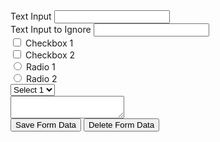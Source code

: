 <form id="form-id">
	<div>
		<label>Text Input</label>
		<input name="input" type="text">
	</div>
  <div>
		<label>Text Input to Ignore</label>
		<input data-form-no-save name="input-ignore" type="text">
	</div>
	<div>
		<label>
			<input type="checkbox" name="checkbox1" value="1">
			Checkbox 1
		</label>
	</div>
	<div>
		<label>
		<input type="checkbox" name="checkbox2" value="2">
			Checkbox 2
		</label>
	</div>
	<div>
		<label>
		<input type="radio" name="radioset" value="radio1">
			Radio 1
		</label>
	</div>
	<div>
		<label>
		<input type="radio" name="radioset" value="radio2">
			Radio 2
		</label>
	</div>
	<div>
		<select name="select">
			<option>Select 1</option>
			<option>Select 2</option>
			<option>Select 3</option>
		</select>
	</div>
	<div>
		<textarea name="textarea"></textarea>
	</div>
	<div class="form-saver">
		<div data-form-status></div>
		<div>
			<button data-form-save="#form-id">
				Save Form Data
			</button>
			<button data-form-delete="#form-id">
				Delete Form Data
			</button>
		</div>
	</div>
</form>
